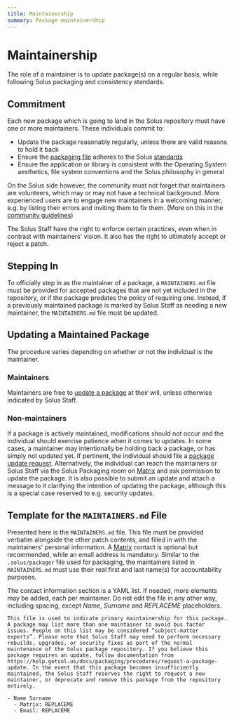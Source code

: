 ```yaml
---
title: Maintainership
summary: Package maintainership
---
```


# Maintainership

The role of a maintainer is to update package(s) on a regular basis, while following Solus packaging and consistency standards.

## Commitment

Each new package which is going to land in the Solus repository must have one or more maintainers. These individuals commit to:

- Update the package reasonably regularly, unless there are valid reasons to hold it back
- Ensure the [packaging file](/docs/packaging/package.yml) adheres to the Solus [standards](/docs/packaging/packaging-practices)
- Ensure the application or library is consistent with the Operating System aesthetics, file system conventions and the Solus philosophy in general

On the Solus side however, the community must not forget that maintainers are volunteers, which may or may not have a technical background. More experienced users are to engage new maintainers in a welcoming manner, e.g. by listing their errors and inviting them to fix them. (More on this in the [community guidelines](/docs/user/contributing/community-guidelines#repositories-and-issue-trackers))

The Solus Staff have the right to enforce certain practices, even when in contrast with maintainers' vision. It also has the right to ultimately accept or reject a patch.

## Stepping In

To officially step in as the maintainer of a package, a `MAINTAINERS.md` file must be provided for accepted packages that are not yet included in the repository, or if the package predates the policy of requiring one. Instead, if a previously maintained package is marked by Solus Staff as needing a new maintainer, the `MAINTAINERS.md` file must be updated.

## Updating a Maintained Package

The procedure varies depending on whether or not the individual is the maintainer.

### Maintainers

Maintainers are free to [update a package](/docs/packaging/updating-an-existing-package) at their will, unless otherwise indicated by Solus Staff.

### Non-maintainers

If a package is actively maintained, modifications should not occur and the individual should exercise patience when it comes to updates. In some cases, a maintainer may intentionally be holding back a package, or has simply not updated yet. If pertinent, the individual should file a [package update request](/docs/packaging/procedures/request-a-package-update). Alternatively, the individual can reach the maintainers or Solus Staff via the Solus Packaging room on [Matrix](/docs/user/contributing/getting-involved#matrix-chat) and ask permission to update the package. It is also possible to submit an update and attach a message to it clarifying the intention of updating the package, although this is a special case reserved to e.g. security updates.

## Template for the `MAINTAINERS.md` File

Presented here is the `MAINTAINERS.md` file. This file must be provided verbatim alongside the other patch contents, and filled in with the maintainers' personal information. A [Matrix](/docs/user/contributing/getting-involved#matrix-chat) contact is optional but recommended, while an email address is mandatory. Similar to the `.solus/packager` file used for packaging, the maintainers listed in `MAINTAINERS.md` must use their real first and last name(s) for accountability purposes.

The contact information section is a YAML list. If needed, more elements may be added, each per maintainer. Do not edit the file in any other way, including spacing, except _Name_, _Surname_ and _REPLACEME_ placeholders.

```
This file is used to indicate primary maintainership for this package. A package may list more than one maintainer to avoid bus factor issues. People on this list may be considered “subject-matter experts”. Please note that Solus Staff may need to perform necessary rebuilds, upgrades, or security fixes as part of the normal maintenance of the Solus package repository. If you believe this package requires an update, follow documentation from https://help.getsol.us/docs/packaging/procedures/request-a-package-update. In the event that this package becomes insufficiently maintained, the Solus Staff reserves the right to request a new maintainer, or deprecate and remove this package from the repository entirely.

- Name Surname
  - Matrix: REPLACEME
  - Email: REPLACEME
```
